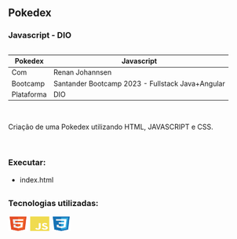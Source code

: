 ## Pokedex
### Javascript - DIO

##

| Pokedex | Javascript |
|--|--|
| Com | Renan Johannsen |
| Bootcamp | Santander Bootcamp 2023 - Fullstack Java+Angular |
| Plataforma | DIO |

<br>

Criação de uma Pokedex utilizando HTML, JAVASCRIPT e CSS.

<br>


### Executar:

- index.html

##
### Tecnologias utilizadas:

<div>
   <img align="center" alt="diva-HTML" height="30" width="40" src="https://raw.githubusercontent.com/devicons/devicon/master/icons/html5/html5-original.svg">
   <img align="center" alt="Javascript" height="30" width="40" src="https://raw.githubusercontent.com/devicons/devicon/master/icons/javascript/javascript-plain.svg" />
   <img align="center" alt="CSS" height="30" width="40" src="https://raw.githubusercontent.com/devicons/devicon/master/icons/css3/css3-original.svg">
</div>

##